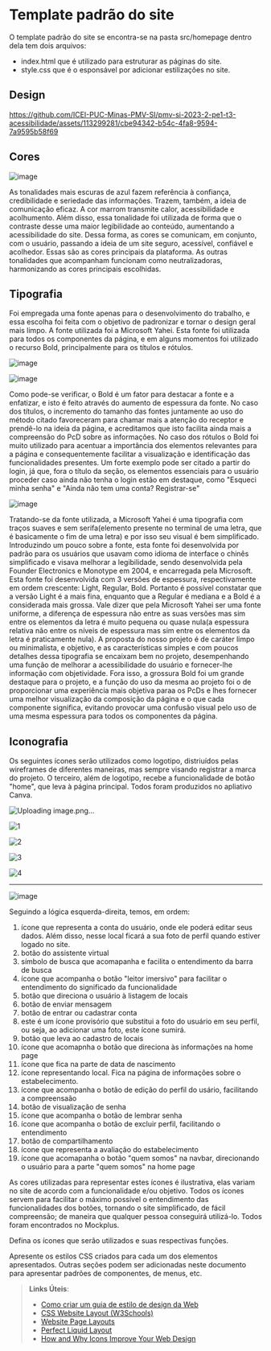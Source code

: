 # Template padrão do site


O template padrão do site se encontra-se na pasta src/homepage dentro dela tem dois arquivos:
- index.html que é utilizado para estruturar as páginas do site.
- style.css que é o esponsável por adicionar estilizações no site.


## Design


https://github.com/ICEI-PUC-Minas-PMV-SI/pmv-si-2023-2-pe1-t3-acessibilidade/assets/113299281/cbe94342-b54c-4fa8-9594-7a9595b58f69








## Cores

![image](https://github.com/ICEI-PUC-Minas-PMV-SI/pmv-si-2023-2-pe1-t3-acessibilidade/assets/141369232/8d074339-83cf-4fad-9769-3443e3bca949)


As tonalidades mais escuras de azul fazem referência à confiança, credibilidade e seriedade das informações. Trazem, também, a ideia de comunicação eficaz. A cor marrom transmite calor, acessibilidade e acolhumento. Além disso, essa tonalidade foi utilizada de forma que o contraste desse uma maior legibilidade ao conteúdo, aumentando a acessibilidade do site. Dessa forma, as cores se comunicam, em conjunto, com o usuário, passando a ideia de um site seguro, acessível, confiável e acolhedor. Essas são as cores principais da plataforma. As outras tonalidades que acompanham funcionam como neutralizadoras, harmonizando as cores principais escolhidas.  



## Tipografia

Foi empregada uma fonte apenas para o desenvolvimento do trabalho, e essa escolha foi feita com o objetivo de padronizar e tornar o design geral mais limpo. A fonte utilizada foi a Microsoft Yahei. Esta fonte foi utilizada para todos os componentes da página, e em alguns momentos foi utilizado o recurso Bold, principalmente para os títulos e rótulos.

![image](https://github.com/ICEI-PUC-Minas-PMV-SI/pmv-si-2023-2-pe1-t3-acessibilidade/assets/141170035/5e93731c-cb8f-4b02-95f1-ff9952a9fab0)


![image](https://github.com/ICEI-PUC-Minas-PMV-SI/pmv-si-2023-2-pe1-t3-acessibilidade/assets/141170035/8743d76e-d2ed-4a32-9016-fffd9a8dbbff)


Como pode-se verificar, o Bold é um fator para destacar a fonte e a enfatizar, e isto é feito através do aumento de espessura da fonte. No caso dos títulos, o incremento do tamanho das fontes juntamente ao uso do método citado favoreceram para chamar mais a atenção do receptor e prendê-lo na ideia da página, e acreditamos que isto facilita ainda mais a compreensão do PcD sobre as informações. No caso dos rótulos o Bold foi muito utilizado para acentuar a importância dos elementos relevantes para a página e consequentemente facilitar a visualização e identificação das funcionalidades presentes. Um forte exemplo pode ser citado a partir do login, já que, fora o título da seção, os elementos essenciais para o usuário proceder caso ainda não tenha o login estão em destaque, como "Esqueci minha senha" e "Ainda não tem uma conta? Registrar-se"

![image](https://github.com/ICEI-PUC-Minas-PMV-SI/pmv-si-2023-2-pe1-t3-acessibilidade/assets/141170035/8db8c36c-23ed-4692-a013-44e95dd11b21)



Tratando-se da fonte utilizada, a Microsoft Yahei é uma tipografia com traços suaves e sem serifa(elemento presente no terminal de uma letra, que é basicamente o fim de uma letra) e por isso seu visual é bem simplificado. Introduzindo um pouco sobre a fonte, esta fonte foi desenvolvida por padrão para os usuários que usavam como idioma de interface o chinês simplificado e visava melhorar a legibilidade, sendo desenvolvida pela Founder Electronics e Monotype em 2004, e encarregada pela Microsoft. Esta fonte foi desenvolvida com 3 versões de espessura, respectivamente em ordem crescente: Light, Regular, Bold. Portanto é possível constatar que a versão Light é a mais fina, enquanto que a Regular é mediana e a Bold é a considerada mais grossa. Vale dizer que pela Microsoft Yahei ser uma fonte uniforme, a diferença de espessura não entre as suas versões mas sim entre os elementos da letra é muito pequena ou quase nula(a espessura relativa não entre os níveis de espessura mas sim entre os elementos da letra é praticamente nula). A proposta do nosso projeto é de caráter limpo ou minimalista, e objetivo, e as características simples e com poucos detalhes dessa tipografia se encaixam bem no projeto, desempenhando uma função de melhorar a acessibilidade do usuário e fornecer-lhe informação com objetividade. Fora isso, a grossura Bold foi um grande destaque para o projeto, e a função do uso da mesma ao projeto foi o de proporcionar uma experiência mais objetiva paraa os PcDs e lhes fornecer uma melhor visualização da composição da página e o que cada componente significa, evitando provocar uma confusão visual pelo uso de uma mesma espessura para todos os componentes da página.

## Iconografia

Os seguintes ícones serão utilizados como logotipo, distriuídos pelas wireframes de diferentes maneiras, mas sempre visando registrar a marca do projeto. O terceiro, além de logotipo, recebe a funcionalidade de botão "home", que leva à página principal. Todos foram produzidos no apliativo Canva.

![Uploading image.png…]()

![1](https://github.com/ICEI-PUC-Minas-PMV-SI/pmv-si-2023-2-pe1-t3-acessibilidade/assets/141170035/fe94bbc2-1777-4306-a01b-5778b86bfc88)

![2](https://github.com/ICEI-PUC-Minas-PMV-SI/pmv-si-2023-2-pe1-t3-acessibilidade/assets/141170035/024e7aac-6275-4b3a-b913-35f68804416b)

![3](https://github.com/ICEI-PUC-Minas-PMV-SI/pmv-si-2023-2-pe1-t3-acessibilidade/assets/141170035/62ddf470-c839-41a1-bffa-1378660dfff1)

![4](https://github.com/ICEI-PUC-Minas-PMV-SI/pmv-si-2023-2-pe1-t3-acessibilidade/assets/141170035/78ad43fc-4fc2-4dd4-be5b-3c72783f449d)




--------------------------------------------------------------------------------------------------------------------------------------------------------------------

![image](https://github.com/ICEI-PUC-Minas-PMV-SI/pmv-si-2023-2-pe1-t3-acessibilidade/assets/141369232/c20b75d7-c50b-4d27-8872-68e3097ff786)


Seguindo a lógica esquerda-direita, temos, em ordem:
1. ícone que representa a conta do usuário, onde ele poderá editar seus dados. Além disso, nesse local ficará a sua foto de perfil quando estiver logado no site. 
2. botão do assistente virtual
3. símbolo de busca que acomapanha e facilita o entendimento da barra de busca
4. ícone que acompanha o botão "leitor imersivo" para facilitar o entendimento do significado da funcionalidade
5. botão que direciona o usuário à listagem de locais
6. botão de enviar mensagem
7. botão de entrar ou cadastrar conta
8. este é um ícone provisório que substitui a foto do usuário em seu perfil, ou seja, ao adicionar uma foto, este ícone sumirá.
9. botão que leva ao cadastro de locais
10. ícone que acomapnha o botão que direciona às informações na home page
11. ícone que fica na parte de data de nascimento
12. ícone representando local. Fica na página de informações sobre o estabelecimento.
13. ícone que acompanha o botão de edição do perfil do usário, facilitando a compreensaão
14. botão de visualização de senha
15. ícone que acompanha o botão de lembrar senha
16. ícone que acompanha o botão de excluir perfil, facilitando o entendimento
17. botão de compartilhamento
18. ícone que representa a avaliação do estabelecimento
19. ícone que acomapanha o botão "quem somos" na navbar, direcionando o usuário para a parte "quem somos" na home page


As cores utilizadas para representar estes ícones é ilustrativa, elas variam no site de acordo com a funcionalidade e/ou objetivo. Todos os ícones servem para facilitar o máximo possível o entendimento das funcionalidades dos botões, tornando o site simplificado, de fácil compreensão; de maneira que qualquer pessoa conseguirá utilizá-lo. Todos foram encontrados no Mockplus.


Defina os ícones que serão utilizados e suas respectivas funções.

Apresente os estilos CSS criados para cada um dos elementos apresentados.
Outras seções podem ser adicionadas neste documento para apresentar padrões de componentes, de menus, etc.


> **Links Úteis**:
>
> -  [Como criar um guia de estilo de design da Web](https://edrodrigues.com.br/blog/como-criar-um-guia-de-estilo-de-design-da-web/#)
> - [CSS Website Layout (W3Schools)](https://www.w3schools.com/css/css_website_layout.asp)
> - [Website Page Layouts](http://www.cellbiol.com/bioinformatics_web_development/chapter-3-your-first-web-page-learning-html-and-css/website-page-layouts/)
> - [Perfect Liquid Layout](https://matthewjamestaylor.com/perfect-liquid-layouts)
> - [How and Why Icons Improve Your Web Design](https://usabilla.com/blog/how-and-why-icons-improve-you-web-design/)
